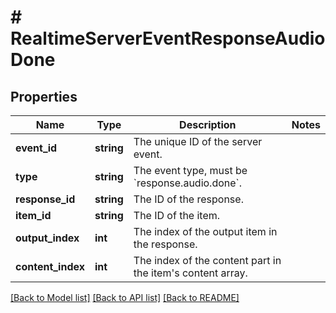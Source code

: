 # # RealtimeServerEventResponseAudioDone

## Properties

Name | Type | Description | Notes
------------ | ------------- | ------------- | -------------
**event_id** | **string** | The unique ID of the server event. |
**type** | **string** | The event type, must be &#x60;response.audio.done&#x60;. |
**response_id** | **string** | The ID of the response. |
**item_id** | **string** | The ID of the item. |
**output_index** | **int** | The index of the output item in the response. |
**content_index** | **int** | The index of the content part in the item&#39;s content array. |

[[Back to Model list]](../../README.md#models) [[Back to API list]](../../README.md#endpoints) [[Back to README]](../../README.md)
